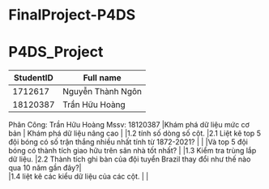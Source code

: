 # FinalProject-P4DS

# P4DS_Project

| StudentID | Full name         |
| --------- | ----------------- |
| 1712617   | Nguyễn Thành Ngôn |
| 18120387  | Trần Hữu Hoàng    |

Phân Công:
Trần Hữu Hoàng Mssv: 18120387
|Khám phá dữ liệu mức cơ bản               | Khám phá dữ liệu nâng cao                                                          |
|1.2 tính số dòng số cột.                  |2.1 Liệt kê top 5 đội bóng có số trận thắng nhiều nhất tính từ 1872-2021?           | 
|                                          |Và top 5 đội bóng có thành tích giao hữu trên sân nhà tốt nhất?                     |
|1.3 Kiểm tra trùng lắp dữ liệu.           |2.2 Thành tích ghi bàn của đội tuyển Brazil thay đổi như thế nào qua 10 năm gần đây?|     
|1.4 liệt kê các kiểu dữ liệu của các cột. |                                                                                    |

